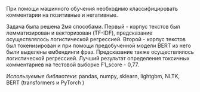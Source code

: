 При помощи машинного обучения необходимо классифицировать комментарии на позитивные и негативные.

Задача была решена 2мя способами. Первый - корпус текстов был лемматизирован и векторизован (TF-IDF), предсказание осуществлялось логистической регрессией. Второй - корпус текстов был токенизирован и при помощи предобученной модели BERT из него были выделены ембендинги фраз. Предсказание также осуществлялось логистической регрессией. Лучший результат определения токсичных комментариев на тестовой выборке F1_score - 0,77.

*Используемые библиотеки*: pandas, numpy, sklearn, lightgbm, NLTK, BERT (transformers и PyTorch )
